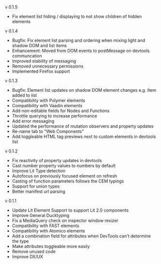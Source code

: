 v 0.1.5

- Fix element list hiding / displaying to not show children of hidden elements

v 0.1.4

- Bugfix: Fix element list parsing and ordering when mixing light and shadow DOM and list items
- Enhancement: Moved from DOM events to postMessage on devtools communcation
- Improved stability of messaging
- Removed unnecessary permissions
- Implemented Firefox support

v 0.1.3

- Bugfix: Element list updates on shadow DOM element changes e.g. Item added to list
- Compatibility with Polymer elements
- Compatibility with Vaadin elements
- Add non-editable fields for Nodes and Functions
- Throttle querying to increase performance
- Add error messaging
- Updated the performance of mutation observers and property updates
- Re-name tab to "Web Components"
- Add toggleable HTML tag previews next to custom elements in devtools list

v 0.1.2

- Fix reactivity of property updates in devtools
- Cast number property values to numbers by default
- Improve Lit Type detection
- Autofocus on previously focused element on refresh 
- Casting of function parameters follows the CEM typings
- Support for union types
- Better manifest url parsing

v 0.1.1

- Update Lit Element Support to support Lit 2.0 components
- Improve General Ducktyping
- Fix a MediaQuery check on inspector window resizer
- Compatibility with FAST elements
- Compatibility with Atomico elements
- Add a combination field for attributes when DevTools can't determine the type
- Make attributes toggleable more easily
- Remove unused code
- Improve DX/UX
